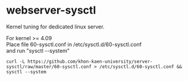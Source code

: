 # webserver-sysctl
Kernel tuning for dedicated linux server.

For kernel >= 4.09\
Place file 60-sysctl.conf in /etc/sysctl.d/60-sysctl.conf\
and run "sysctl --system"

```shell
curl -L https://github.com/khon-kaen-university/server-sysctl/raw/master/60-sysctl.conf > /etc/sysctl.d/60-sysctl.conf && sysctl --system
```
